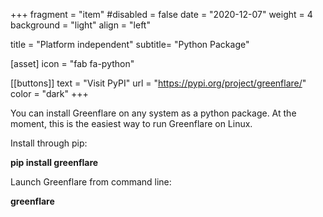 +++
fragment = "item"
#disabled = false
date = "2020-12-07"
weight = 4
background = "light"
align = "left"

title = "Platform independent"
subtitle= "Python Package"


[asset]
  icon = "fab fa-python"

[[buttons]]
  text = "Visit PyPI"
  url = "https://pypi.org/project/greenflare/"
  color = "dark"
+++

You can install Greenflare on any system as a python package. At the moment, this is the easiest way to run Greenflare on Linux.

Install through pip:

<b>pip install greenflare</b>

Launch Greenflare from command line:

<b>greenflare</b>